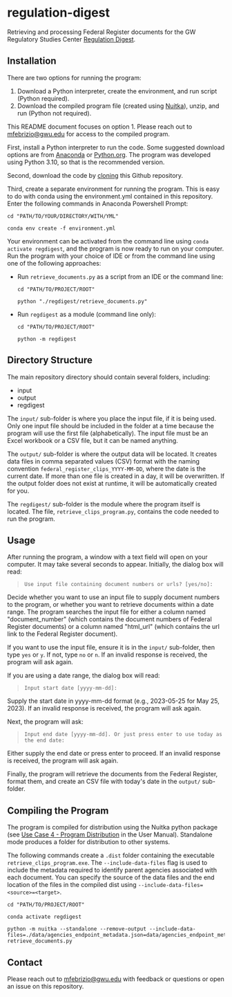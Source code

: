 # regulation-digest

Retrieving and processing Federal Register documents for the GW Regulatory Studies Center [Regulation Digest](https://regulatorystudies.columbian.gwu.edu/newsletters).

## Installation

There are two options for running the program:

  1. Download a Python interpreter, create the environment, and run script (Python required).
  2. Download the compiled program file (created using [Nuitka](https://nuitka.net/)), unzip, and run (Python not required).

This README document focuses on option 1. Please reach out to <mfebrizio@gwu.edu> for access to the compiled program.

First, install a Python interpreter to run the code. Some suggested download options are from [Anaconda](https://www.anaconda.com/download) or [Python.org](https://www.python.org/downloads/). The program was developed using Python 3.10, so that is the recommended version.

Second, download the code by [cloning](https://docs.github.com/en/repositories/creating-and-managing-repositories/cloning-a-repository) this Github repository.

Third, create a separate environment for running the program. This is easy to do with conda using the environment.yml contained in this repository. Enter the following commands in Anaconda Powershell Prompt:

```{cmd}
cd "PATH/TO/YOUR/DIRECTORY/WITH/YML"

conda env create -f environment.yml
```

Your environment can be activated from the command line using `conda activate regdigest`, and the program is now ready to run on your computer. Run the program with your choice of IDE or from the command line using one of the following approaches:

- Run `retrieve_documents.py` as a script from an IDE or the command line:

    ```{cmd}
    cd "PATH/TO/PROJECT/ROOT"

    python "./regdigest/retrieve_documents.py"
    ```

- Run `regdigest` as a module (command line only):

    ```{cmd}
    cd "PATH/TO/PROJECT/ROOT"

    python -m regdigest
    ```

## Directory Structure

The main repository directory should contain several folders, including:

- input
- output
- regdigest

The `input/` sub-folder is where you place the input file, if it is being used. Only one input file should be included in the folder at a time because the program will use the first file (alphabetically). The input file must be an Excel workbook or a CSV file, but it can be named anything.

The `output/` sub-folder is where the output data will be located. It creates data files in comma separated values (CSV) format with the naming convention `federal_register_clips_YYYY-MM-DD`, where the date is the current date. If more than one file is created in a day, it will be overwritten. If the output folder does not exist at runtime, it will be automatically created for you.

The `regdigest/` sub-folder is the module where the program itself is located. The file, `retrieve_clips_program.py`, contains the code needed to run the program.

## Usage

After running the program, a window with a text field will open on your computer. It may take several seconds to appear. Initially, the dialog box will read:
> `Use input file containing document numbers or urls? [yes/no]:`

Decide whether you want to use an input file to supply document numbers to the program, or whether you want to retrieve documents within a date range. The program searches the input file for either a column named "document_number" (which contains the document numbers of Federal Register documents) or a column named "html_url" (which contains the url link to the Federal Register document).

If you want to use the input file, ensure it is in the `input/` sub-folder, then type `yes` or `y`. If not, type `no` or `n`. If an invalid response is received, the program will ask again.

If you are using a date range, the dialog box will read:
> `Input start date [yyyy-mm-dd]:`

Supply the start date in yyyy-mm-dd format (e.g., 2023-05-25 for May 25, 2023). If an invalid response is received, the program will ask again.

Next, the program will ask:
> `Input end date [yyyy-mm-dd]. Or just press enter to use today as the end date:`

Either supply the end date or press enter to proceed. If an invalid response is received, the program will ask again.

Finally, the program will retrieve the documents from the Federal Register, format them, and create an CSV file with today's date in the `output/` sub-folder.

## Compiling the Program

The program is compiled for distribution using the Nuitka python package (see [Use Case 4 - Program Distribution](https://nuitka.net/doc/user-manual.html#use-case-4-program-distribution) in the User Manual). Standalone mode produces a folder for distribution to other systems.

The following commands create a `.dist` folder containing the executable `retrieve_clips_program.exe`. The `--include-data-files` flag is used to include the metadata required to identify parent agencies associated with each document. You can specify the source of the data files and the end location of the files in the compiled dist using `--include-data-files=<source>=<target>`.

```{cmd}
cd "PATH/TO/PROJECT/ROOT"

conda activate regdigest

python -m nuitka --standalone --remove-output --include-data-files=./data/agencies_endpoint_metadata.json=data/agencies_endpoint_metadata.json retrieve_documents.py
```

## Contact

Please reach out to <mfebrizio@gwu.edu> with feedback or questions or open an issue on this repository.
